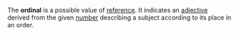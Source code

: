 The **ordinal** is a possible value of [reference](referendum.md). It indicates an [adjective](adiectivum.md) derived from the given [number](numerus.md) describing a subject according to its place in an order.
